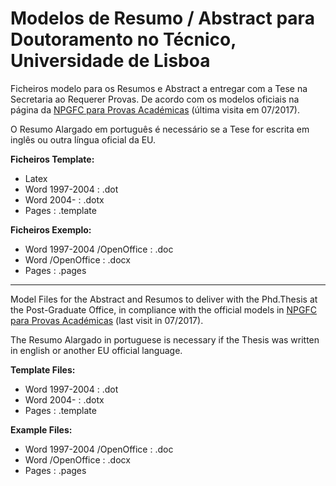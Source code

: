 # Modelos de Resumo / Abstract para Doutoramento no Técnico, Universidade de Lisboa

Ficheiros modelo para os Resumos e Abstract a entregar com a Tese na Secretaria ao Requerer Provas.
De acordo com os modelos oficiais na página da [NPGFC para Provas Académicas](http://npgfc.tecnico.ulisboa.pt/programas-doutorais/provas-academicas/) (última visita em 07/2017).

O Resumo Alargado em português é necessário se a Tese for escrita em inglês ou outra língua oficial da EU.

**Ficheiros Template:**
* Latex
* Word 1997-2004 : .dot
* Word 2004- : .dotx
* Pages : .template

**Ficheiros Exemplo:**
* Word 1997-2004 /OpenOffice : .doc
* Word /OpenOffice : .docx
* Pages : .pages

***


Model Files for the Abstract and Resumos to deliver with the Phd.Thesis at the Post-Graduate Office, in compliance with the official models in [NPGFC para Provas Académicas](http://npgfc.tecnico.ulisboa.pt/programas-doutorais/provas-academicas/) (last visit in 07/2017).

The Resumo Alargado in portuguese is necessary if the Thesis was written in english or another EU official language.

**Template Files:**
* Word 1997-2004 : .dot
* Word 2004- : .dotx
* Pages : .template

**Example Files:**
* Word 1997-2004 /OpenOffice : .doc
* Word /OpenOffice : .docx
* Pages : .pages

